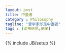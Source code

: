 ```yaml
---
layout: post
title: 中蛊者
category : Philosophy
tagline: "哲学家即是中蛊者"
tags : [读书感悟,随笔]
---
```

{% include JB/setup %}